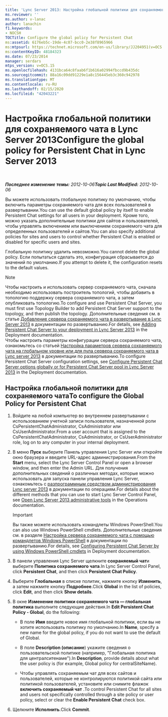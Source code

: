 ```yaml
---
title: 'Lync Server 2013: Настройка глобальной политики для сохраняемого чата'
ms.reviewer: ''
ms.author: v-lanac
author: lanachin
f1.keywords:
- NOCSH
TOCTitle: Configure the global policy for Persistent Chat
ms:assetid: 6176eb5c-19de-4c07-bcc0-2e38f8965966
ms:mtpsurl: https://technet.microsoft.com/en-us/library/JJ204951(v=OCS.15)
ms:contentKeyID: 48184323
ms.date: 07/23/2014
manager: serdars
mtps_version: v=OCS.15
ms.openlocfilehash: 4131bca64c8faab6f1b616a02994fbccd9b435dc
ms.sourcegitcommit: 88a16c09dd91229e1a8c156445eb3c360c942978
ms.translationtype: MT
ms.contentlocale: ru-RU
ms.lasthandoff: 02/15/2020
ms.locfileid: "42043221"
---
```

<div data-xmlns="http://www.w3.org/1999/xhtml">

<div class="topic" data-xmlns="http://www.w3.org/1999/xhtml" data-msxsl="urn:schemas-microsoft-com:xslt" data-cs="http://msdn.microsoft.com/">

<div data-asp="http://msdn2.microsoft.com/asp">

# <a name="configure-the-global-policy-for-persistent-chat-in-lync-server-2013"></a><span data-ttu-id="21222-102">Настройка глобальной политики для сохраняемого чата в Lync Server 2013</span><span class="sxs-lookup"><span data-stu-id="21222-102">Configure the global policy for Persistent Chat in Lync Server 2013</span></span>

</div>

<div id="mainSection">

<div id="mainBody">

<span> </span>

<span data-ttu-id="21222-103">_**Последнее изменение темы:** 2012-10-06_</span><span class="sxs-lookup"><span data-stu-id="21222-103">_**Topic Last Modified:** 2012-10-06_</span></span>

<span data-ttu-id="21222-104">Вы можете использовать глобальную политику по умолчанию, чтобы включить параметры сохраняемого чата для всех пользователей в развертывании.</span><span class="sxs-lookup"><span data-stu-id="21222-104">You can use the default global policy by itself to enable Persistent Chat settings for all users in your deployment.</span></span> <span data-ttu-id="21222-105">Кроме того, можно указать дополнительные политики для сайтов и пользователей, чтобы управлять включением или выключением сохраняемого чата для определенных пользователей и сайтов.</span><span class="sxs-lookup"><span data-stu-id="21222-105">You can also specify additional policies for sites and users to control whether Persistent Chat is enabled or disabled for specific users and sites.</span></span>

<span data-ttu-id="21222-106">Глобальную политику удалить невозможно.</span><span class="sxs-lookup"><span data-stu-id="21222-106">You cannot delete the global policy.</span></span> <span data-ttu-id="21222-107">Если попытаться сделать это, конфигурация сбрасывается до значений по умолчанию.</span><span class="sxs-lookup"><span data-stu-id="21222-107">If you attempt to delete it, the configuration resets to the default values.</span></span>

<div>


> [!NOTE]  
> <span data-ttu-id="21222-108">Чтобы настроить и использовать сервер сохраняемого чата, сначала необходимо использовать построитель топологий, чтобы добавить в топологию поддержку сервера сохраняемого чата, а затем опубликовать топологию.</span><span class="sxs-lookup"><span data-stu-id="21222-108">To configure and use Persistent Chat Server, you must first use Topology Builder to add Persistent Chat Server support to the topology, and then publish the topology.</span></span> <span data-ttu-id="21222-109">Дополнительные сведения см. в статье <A href="lync-server-2013-adding-persistent-chat-server-to-your-deployment.md">Добавление сервера сохраняемого чата в развертывание в Lync Server 2013</A> в документации по развертыванию.</span><span class="sxs-lookup"><span data-stu-id="21222-109">For details, see <A href="lync-server-2013-adding-persistent-chat-server-to-your-deployment.md">Adding Persistent Chat Server to your deployment in Lync Server 2013</A> in the Deployment documentation.</span></span><BR><span data-ttu-id="21222-110">Чтобы настроить параметры конфигурации сервера сохраняемого чата, ознакомьтесь со статьей <A href="lync-server-2013-configure-persistent-chat-server-options-globally-or-for-persistent-chat-server-pool.md">Настройка параметров сервера сохраняемого чата на глобальном уровне или для пула сервера сохраняемого чата в Lync server 2013</A> в документации по развертыванию.</span><span class="sxs-lookup"><span data-stu-id="21222-110">To configure Persistent Chat Server configuration settings, see <A href="lync-server-2013-configure-persistent-chat-server-options-globally-or-for-persistent-chat-server-pool.md">Configure Persistent Chat Server options globally or for Persistent Chat Server pool in Lync Server 2013</A> in the Deployment documentation.</span></span>



</div>

<div>

## <a name="to-configure-the-global-policy-for-persistent-chat"></a><span data-ttu-id="21222-111">Настройка глобальной политики для сохраняемого чата</span><span class="sxs-lookup"><span data-stu-id="21222-111">To configure the Global Policy for Persistent Chat</span></span>

1.  <span data-ttu-id="21222-112">Войдите на любой компьютер во внутреннем развертывании с использованием учетной записи пользователя, назначенной роли CsPersistentChatAdministrator, CsAdministrator или CsUserAdministrator.</span><span class="sxs-lookup"><span data-stu-id="21222-112">From a user account that is assigned to the CsPersistentChatAdministrator, CsAdministrator, or CsUserAdministrator role, log on to any computer in your internal deployment.</span></span>

2.  <span data-ttu-id="21222-113">В меню **Пуск** выберите Панель управления Lync Server или откройте окно браузера и введите URL-адрес администрирования.</span><span class="sxs-lookup"><span data-stu-id="21222-113">From the **Start** menu, select the Lync Server Control Panel or open a browser window, and then enter the Admin URL.</span></span> <span data-ttu-id="21222-114">Для получения дополнительных сведений о различных методах, которые можно использовать для запуска панели управления Lync Server, ознакомьтесь с [разпрограммным средством администрирования Lync server 2013](lync-server-2013-open-lync-server-administrative-tools.md) в документации по операциям.</span><span class="sxs-lookup"><span data-stu-id="21222-114">For details about the different methods that you can use to start Lync Server Control Panel, see [Open Lync Server 2013 administrative tools](lync-server-2013-open-lync-server-administrative-tools.md) in the Operations documentation.</span></span>
    
    <div>
    

    > [!IMPORTANT]  
    > <span data-ttu-id="21222-115">Вы также можете использовать командлеты Windows PowerShell.</span><span class="sxs-lookup"><span data-stu-id="21222-115">You can also use Windows PowerShell cmdlets.</span></span> <span data-ttu-id="21222-116">Дополнительные сведения см. в разделе <A href="configuring-persistent-chat-server-by-using-windows-powershell-cmdlets.md">Настройка сервера сохраняемого чата с помощью командлетов Windows PowerShell</A> в документации по развертыванию.</span><span class="sxs-lookup"><span data-stu-id="21222-116">For details, see <A href="configuring-persistent-chat-server-by-using-windows-powershell-cmdlets.md">Configuring Persistent Chat Server by using Windows PowerShell cmdlets</A> in Deployment documentation.</span></span>

    
    </div>

3.  <span data-ttu-id="21222-117">В панели управления Lync Server щелкните **сохраняемый чат**и выберите **Политика сохраняемого чата**.</span><span class="sxs-lookup"><span data-stu-id="21222-117">In Lync Server Control Panel, click **Persistent Chat**, and then click **Persistent Chat Policy**.</span></span>

4.  <span data-ttu-id="21222-118">Выберите **Глобальная** в списке политик, нажмите кнопку **Изменить**, а затем нажмите кнопку **Подробнее**.</span><span class="sxs-lookup"><span data-stu-id="21222-118">Click **Global** in the list of policies, click **Edit**, and then click **Show details**.</span></span>

5.  <span data-ttu-id="21222-119">В окне **Изменение политики сохраняемого чата — глобальная политика** выполните следующие действия.</span><span class="sxs-lookup"><span data-stu-id="21222-119">In **Edit Persistent Chat Policy - Global**, do the following:</span></span>
    
      - <span data-ttu-id="21222-120">В поле **Имя** введите новое имя глобальной политики, если вы не хотите использовать политику по умолчанию.</span><span class="sxs-lookup"><span data-stu-id="21222-120">In **Name**, specify a new name for the global policy, if you do not want to use the default of Global.</span></span>
    
      - <span data-ttu-id="21222-121">В поле **Description (описание**) укажите сведения о пользовательской политике (например, "Глобальная политика для централситенаме").</span><span class="sxs-lookup"><span data-stu-id="21222-121">In **Description**, provide details about what the user policy is (for example, Global policy for centralSiteName).</span></span>
    
      - <span data-ttu-id="21222-122">Чтобы управлять сохраняемым чат для всех сайтов и пользователей, которые не контролируются политикой сайта или политикой пользователей, установите или снимите флажок **включить сохраняемый чат** .</span><span class="sxs-lookup"><span data-stu-id="21222-122">To control Persistent Chat for all sites and users not specifically controlled through a site policy or user policy, select or clear the **Enable Persistent Chat** check box.</span></span>

6.  <span data-ttu-id="21222-123">Щелкните **Исполнить**.</span><span class="sxs-lookup"><span data-stu-id="21222-123">Click **Commit**.</span></span>

</div>

</div>

<span> </span>

</div>

</div>

</div>


